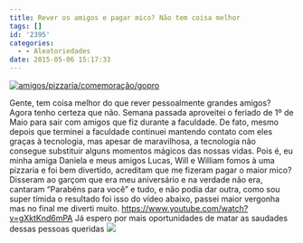 ```yaml
---
title: Rever os amigos e pagar mico? Não tem coisa melhor
tags: []
id: '2395'
categories:
  - - Aleatoriedades
date: 2015-05-06 15:17:33
---
```


[![amigos/pizzaria/comemoração/gopro](/images/2015/05/10371963_10204070544064043_190642102823286460_n.jpg)](/images/2015/05/10371963_10204070544064043_190642102823286460_n.jpg)

Gente, tem coisa melhor do que rever pessoalmente grandes amigos? Agora tenho certeza que não. Semana passada aproveitei o feriado de 1º de Maio para sair com amigos que fiz durante a faculdade. De fato, mesmo depois que terminei a faculdade continuei mantendo contato com eles graças à tecnologia, mas apesar de maravilhosa, a tecnologia não consegue substituir alguns momentos mágicos das nossas vidas. Pois é, eu minha amiga Daniela e meus amigos Lucas, Will e William fomos à uma pizzaria e foi bem divertido, acreditam que me fizeram pagar o maior mico? Disseram ao garçom que era meu aniversário e na verdade não era, cantaram “Parabéns para você” e tudo, e não podia dar outra, como sou super tímida o resultado foi isso do vídeo abaixo, passei maior vergonha mas no final me diverti muito. https://www.youtube.com/watch?v=gXktKnd6mPA Já espero por mais oportunidades de matar as saudades dessas pessoas queridas ![](http://natalia.blog.br/wp-content/plugins/wp-emoji-one/icons/1F60D.png)
